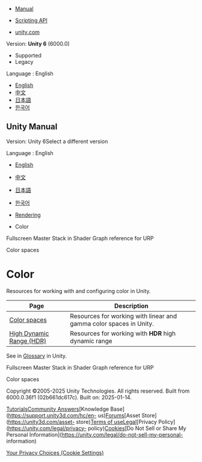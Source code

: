 [](https://docs.unity3d.com)

  * [Manual](../Manual/index.html)
  * [Scripting API](../ScriptReference/index.html)

  * [unity.com](https://unity.com/)

Version: **Unity 6** (6000.0)

  * Supported
  * Legacy

Language : English

  * [English](/Manual/graphics-color.html)
  * [中文](/cn/current/Manual/graphics-color.html)
  * [日本語](/ja/current/Manual/graphics-color.html)
  * [한국어](/kr/current/Manual/graphics-color.html)

[](https://docs.unity3d.com)

## Unity Manual

Version: Unity 6Select a different version

Language : English

  * [English](/Manual/graphics-color.html)
  * [中文](/cn/current/Manual/graphics-color.html)
  * [日本語](/ja/current/Manual/graphics-color.html)
  * [한국어](/kr/current/Manual/graphics-color.html)

  * [Rendering](rendering-and-post-processing.html)
  * Color

[](urp/urp-shaders/fullscreen-master-stack-reference.html)

Fullscreen Master Stack in Shader Graph reference for URP

[](color-spaces-landing.html)

Color spaces

# Color

Resources for working with and configuring color in Unity.

**Page** | **Description**  
---|---  
[Color spaces](color-spaces-landing.html) | Resources for working with linear and gamma color spaces in Unity.  
[High Dynamic Range (HDR)](hdr-landing.html) | Resources for working with **HDR** high dynamic range  
See in [Glossary](Glossary.html#HDR) in Unity.  
  
[](urp/urp-shaders/fullscreen-master-stack-reference.html)

Fullscreen Master Stack in Shader Graph reference for URP

[](color-spaces-landing.html)

Color spaces

Copyright ©2005-2025 Unity Technologies. All rights reserved. Built from
6000.0.36f1 (02b661dc617c). Built on: 2025-01-14.

[Tutorials](https://learn.unity.com/)[Community
Answers](https://answers.unity3d.com)[Knowledge
Base](https://support.unity3d.com/hc/en-
us)[Forums](https://forum.unity3d.com)[Asset Store](https://unity3d.com/asset-
store)[Terms of
use](https://docs.unity3d.com/Manual/TermsOfUse.html)[Legal](https://unity.com/legal)[Privacy
Policy](https://unity.com/legal/privacy-
policy)[Cookies](https://unity.com/legal/cookie-policy)[Do Not Sell or Share
My Personal Information](https://unity.com/legal/do-not-sell-my-personal-
information)

[Your Privacy Choices (Cookie Settings)](javascript:void\(0\);)

